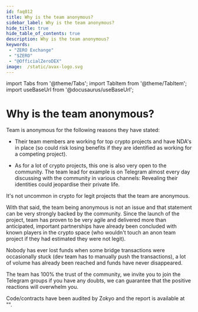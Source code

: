 ```yaml
---
id: faq012
title: Why is the team anonymous?
sidebar_label: Why is the team anonymous?
hide_title: true
hide_table_of_contents: true
description: Why is the team anonymous?
keywords:
 - "ZERO Exchange"
 - "$ZERO"
 - "@OfficialZeroDEX"
image:  /static/avax-logo.svg
---
```


import Tabs from '@theme/Tabs';
import TabItem from '@theme/TabItem';
import useBaseUrl from '@docusaurus/useBaseUrl';

# Why is the team anonymous?

Team is anonymous for the following reasons they have stated:

* Their team members are working for top crypto projects and have NDA's in place (so could risk losing benefits if they are identified as working for a competing project).

* As for a lot of crypto projects, this one is also very open to the community.  The team lead for example is on Telegram almost every day discussing with the community in various channels: Revealing their identities could jeopardise their private life.

It's not uncommon in crypto for legit projects that the team are anonymous.

With that said, the team being anonymous is not an issue and that statement can be very strongly backed by the community.  Since the launch of the project, team has proven to be very agile and delivered more than anticipated, important partnerships have already been concluded with known players in the crypto space (who wouldn't touch an anon team project if they had estimated they were not legit).

Nobody has ever lost funds when some bridge transactions were occasionally stuck (dev team has to manually push the transactions), a lot of volume has already been reached and funds have never disappeared.   

The team has 100% the trust of the community, we invite you to join the Telegram groups if you have any doubts, we can guarantee that the positive reactions will overwhelm you.

Code/contracts have been audited by Zokyo and the report is available at "".
